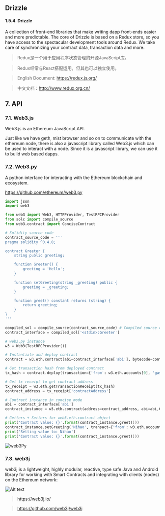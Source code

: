 ## Drizzle


#### 1.5.4. Drizzle

A collection of front-end libraries that make writing dapp front-ends easier and more predictable. The core of Drizzle is based on a Redux store, so you have access to the spectacular development tools around Redux. We take care of synchronizing your contract data, transaction data and more.

> Redux是一个用于应用程序状态管理的开源JavaScript库。

> Redux经常与React搭配运用，但其也可以独立使用。

> English Document: https://redux.js.org/

> 中文文档：http://www.redux.org.cn/




## 7. API

### 7.1. Web3.js

Web3.js is an Ethereum JavaScript API.

Just like we have geth, mist browser and so on to communicate with the ethereum node, there is also a javascript library called Web3.js which can be used to interact with a node. Since it is a javascript library, we can use it to build web based dapps.

### 7.2. Web3.py

A python interface for interacting with the Ethereum blockchain and ecosystem. 

https://github.com/ethereum/web3.py

```python
import json
import web3

from web3 import Web3, HTTPProvider, TestRPCProvider
from solc import compile_source
from web3.contract import ConciseContract

# Solidity source code
contract_source_code = '''
pragma solidity ^0.4.0;

contract Greeter {
    string public greeting;

    function Greeter() {
        greeting = 'Hello';
    }

    function setGreeting(string _greeting) public {
        greeting = _greeting;
    }

    function greet() constant returns (string) {
        return greeting;
    }
}
'''

compiled_sol = compile_source(contract_source_code) # Compiled source code
contract_interface = compiled_sol['<stdin>:Greeter']

# web3.py instance
w3 = Web3(TestRPCProvider())

# Instantiate and deploy contract
contract = w3.eth.contract(abi=contract_interface['abi'], bytecode=contract_interface['bin'])

# Get transaction hash from deployed contract
tx_hash = contract.deploy(transaction={'from': w3.eth.accounts[0], 'gas': 410000})

# Get tx receipt to get contract address
tx_receipt = w3.eth.getTransactionReceipt(tx_hash)
contract_address = tx_receipt['contractAddress']

# Contract instance in concise mode
abi = contract_interface['abi']
contract_instance = w3.eth.contract(address=contract_address, abi=abi,ContractFactoryClass=ConciseContract)

# Getters + Setters for web3.eth.contract object
print('Contract value: {}'.format(contract_instance.greet()))
contract_instance.setGreeting('Nihao', transact={'from': w3.eth.accounts[0]})
print('Setting value to: Nihao')
print('Contract value: {}'.format(contract_instance.greet()))
```

![web3Py](https://raw.githubusercontent.com/wdx7266/learning-ethereum/tree/master/img/DApp/Ethereum/web3Py.png)

### 7.3. web3j

web3j is a lightweight, highly modular, reactive, type safe Java and Android library for working with Smart Contracts and integrating with clients (nodes) on the Ethereum network:

![Alt text](https://raw.githubusercontent.com/wdx7266/learning-ethereum/tree/master/img/DApp/Ethereum/web3jNetwork.png)

> https://web3j.io/

> https://github.com/web3j/web3j